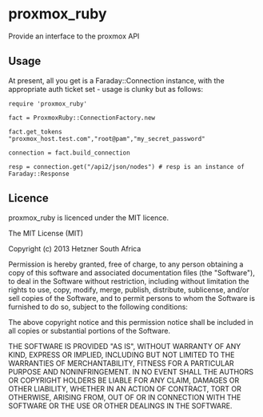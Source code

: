 # proxmox\_ruby

Provide an interface to the proxmox API

## Usage

At present, all you get is a Faraday::Connection instance, with the appropriate
auth ticket set - usage is clunky but as follows:

    require 'proxmox_ruby'

    fact = ProxmoxRuby::ConnectionFactory.new

    fact.get_tokens "proxmox_host.test.com","root@pam","my_secret_password"

    connection = fact.build_connection

    resp = connection.get("/api2/json/nodes") # resp is an instance of Faraday::Response

## Licence

proxmox\_ruby is licenced under the MIT licence.

The MIT License (MIT)

Copyright (c) 2013 Hetzner South Africa

Permission is hereby granted, free of charge, to any person obtaining a copy
of this software and associated documentation files (the "Software"), to deal
in the Software without restriction, including without limitation the rights
to use, copy, modify, merge, publish, distribute, sublicense, and/or sell
copies of the Software, and to permit persons to whom the Software is
furnished to do so, subject to the following conditions:

The above copyright notice and this permission notice shall be included in
all copies or substantial portions of the Software.

THE SOFTWARE IS PROVIDED "AS IS", WITHOUT WARRANTY OF ANY KIND, EXPRESS OR
IMPLIED, INCLUDING BUT NOT LIMITED TO THE WARRANTIES OF MERCHANTABILITY,
FITNESS FOR A PARTICULAR PURPOSE AND NONINFRINGEMENT. IN NO EVENT SHALL THE
AUTHORS OR COPYRIGHT HOLDERS BE LIABLE FOR ANY CLAIM, DAMAGES OR OTHER
LIABILITY, WHETHER IN AN ACTION OF CONTRACT, TORT OR OTHERWISE, ARISING FROM,
OUT OF OR IN CONNECTION WITH THE SOFTWARE OR THE USE OR OTHER DEALINGS IN
THE SOFTWARE.
